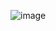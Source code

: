 
![image](https://github.com/eduardomarui/computacao_paralela/assets/105756443/c906d7bb-3992-4604-9994-f61a8f8f21b3)
